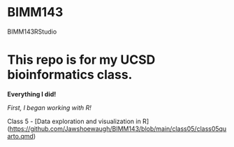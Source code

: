 # BIMM143
BIMM143RStudio

# This repo is for my UCSD bioinformatics class. 

**Everything I did!**

*First, I began working with R!*

Class 5 - [Data exploration and visualization in R] (https://github.com/Jawshoewaugh/BIMM143/blob/main/class05/class05quarto.qmd)
